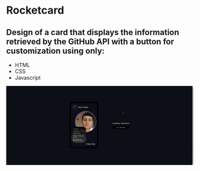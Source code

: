 # Rocketcard

## Design of a card that displays the information retrieved by the GitHub API with a button for customization using only:

* HTML
* CSS
* Javascript

<p align="left">
    <img src="/src/assets/to-readme/result.gif">
</p>
